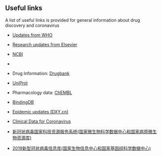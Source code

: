 ## Useful links

A list of useful links is provided for general information about drug discovery and coronavirus
 * [Updates from WHO](https://www.who.int/emergencies/diseases/novel-coronavirus-2019)
 * [Research updates from Elsevier](https://www.elsevier.com/connect/coronavirus-information-center)
 * [NCBI](https://ncbi.nlm.nih.gov/)
 
 * [PDB bank]:(https://www.rcsb.org)
 * Drug Information: [Drugbank](https://www.drugbank.ca/)
 * [UniProt](https://www.uniprot.org/)
 * Pharmacology data: [ChEMBL](https://www.ebi.ac.uk/chembl/)
 * [BindingDB](https://www.bindingdb.org/bind/index.jsp)
 * [Epidemic updates (DXY.cn)](https://ncov.dxy.cn/ncovh5/view/pneumonia?scene=2&clicktime=1579579384&enterid=1579579384&from=timeline&isappinstalled=0)
 * [Clinical Data for Coronavirus](https://clinicaltrials.gov/)
 * [新冠状病毒国家科技资源服务系统(国家微生物科学数据中心和国家病原微生物资源库)](http://nmdc.cn/#/nCoV)
 * [2019新型冠状病毒信息库(国家生物信息中心和国家基因组科学数据中心)](https://bigd.big.ac.cn/ncov)


